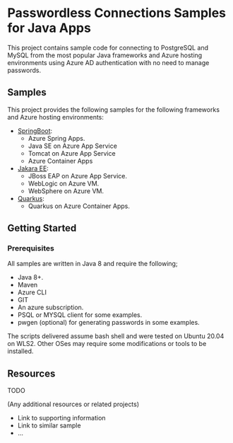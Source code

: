 # Passwordless Connections Samples for Java Apps

This project contains sample code for connecting to PostgreSQL and MySQL from the most popular Java frameworks and Azure hosting environments using Azure AD authentication with no need to manage passwords.

## Samples

This project provides the following samples for the following frameworks and Azure hosting environments:

* [SpringBoot](SpringBoot/README.md):
  * Azure Spring Apps.
  * Java SE on Azure App Service
  * Tomcat on Azure App Service
  * Azure Container Apps
* [Jakara EE](JakaraEE/README.md):
  * JBoss EAP on Azure App Service.
  * WebLogic on Azure VM.
  * WebSphere on Azure VM.
* [Quarkus](Quarkus/README.md):
  * Quarkus on Azure Container Apps.

## Getting Started

### Prerequisites

All samples are written in Java 8 and require the following;

- Java 8+.
- Maven
- Azure CLI
- GIT
- An azure subscription.
- PSQL or MYSQL client for some examples.
- pwgen (optional) for generating passwords in some examples.

The scripts delivered assume bash shell and were tested on Ubuntu 20.04 on WLS2. Other OSes may require some modifications or tools to be installed.

## Resources

TODO

(Any additional resources or related projects)

- Link to supporting information
- Link to similar sample
- ...
